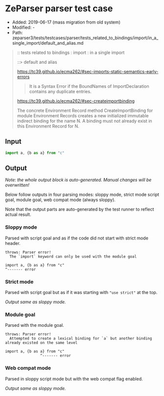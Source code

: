 # ZeParser parser test case

- Added: 2019-06-17 (mass migration from old system)
- Modified: -
- Path: zeparser3/tests/testcases/parser/tests_related_to_bindings/import/in_a_single_import/default_and_alias.md

> :: tests related to bindings : import : in a single import
>
> ::> default and alias
> 
> https://tc39.github.io/ecma262/#sec-imports-static-semantics-early-errors
> 
> > It is a Syntax Error if the BoundNames of ImportDeclaration contains any duplicate entries.
> 
> https://tc39.github.io/ecma262/#sec-createimportbinding
> 
> The concrete Environment Record method CreateImportBinding for module Environment Records creates a new initialized immutable indirect binding for the name N. A binding must not already exist in this Environment Record for N.

## Input

`````js
import a, {b as a} from "c"
`````

## Output

_Note: the whole output block is auto-generated. Manual changes will be overwritten!_

Below follow outputs in four parsing modes: sloppy mode, strict mode script goal, module goal, web compat mode (always sloppy).

Note that the output parts are auto-generated by the test runner to reflect actual result.

### Sloppy mode

Parsed with script goal and as if the code did not start with strict mode header.

`````
throws: Parser error!
  The `import` keyword can only be used with the module goal

import a, {b as a} from "c"
^------- error
`````

### Strict mode

Parsed with script goal but as if it was starting with `"use strict"` at the top.

_Output same as sloppy mode._

### Module goal

Parsed with the module goal.

`````
throws: Parser error!
  Attempted to create a lexical binding for `a` but another binding already existed on the same level

import a, {b as a} from "c"
                ^------- error
`````


### Web compat mode

Parsed in sloppy script mode but with the web compat flag enabled.

_Output same as sloppy mode._
